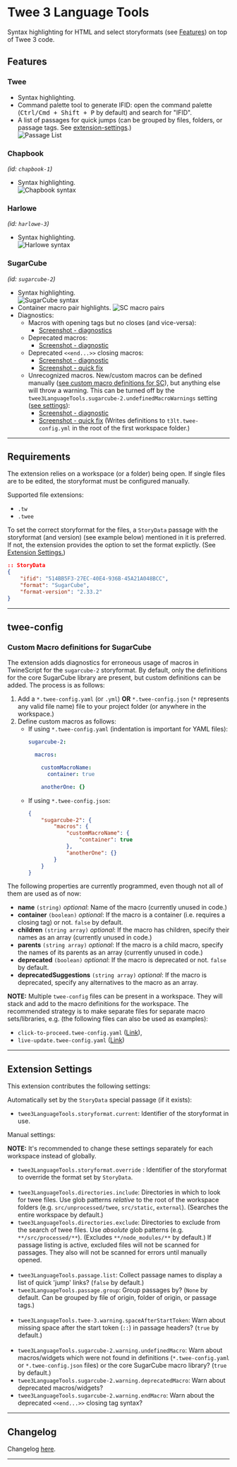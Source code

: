 # Twee 3 Language Tools

Syntax highlighting for HTML and select storyformats (see [Features](#features)) on top of Twee 3 code.

## **Features**

### Twee
- Syntax highlighting.  
- Command palette tool to generate IFID: open the command palette (<kbd>Ctrl/Cmd + Shift + P</kbd> by default) and search for "IFID".  
- A list of passages for quick jumps (can be grouped by files, folders, or passage tags. See [extension-settings](#extension-settings).)  
    ![Passage List](https://imgur.com/3WObntl.png)

### Chapbook
*(id: `chapbook-1`)*
- Syntax highlighting.  
    ![Chapbook syntax](https://imgur.com/0SmpnBT.png)

### Harlowe
*(id: `harlowe-3`)*
- Syntax highlighting.  
    ![Harlowe syntax](https://imgur.com/XTWOyHP.png)

### SugarCube
*(id: `sugarcube-2`)*
- Syntax highlighting.  
    ![SugarCube syntax](https://imgur.com/9Z94sM4.png)
- Container macro pair highlights.
	![SC macro pairs](https://imgur.com/qjcr3ZK.png)
- Diagnostics:
	- Macros with opening tags but no closes (and vice-versa):
		- [Screenshot - diagnostics](https://imgur.com/ReJBG4p.png)
	- Deprecated macros:
		- [Screenshot - diagnostic](https://imgur.com/KS14xHZ.png)
	- Deprecated `<<end...>>` closing macros:
		- [Screenshot - diagnostic](https://imgur.com/VaXZorc.png)
		- [Screenshot - quick fix](https://imgur.com/A3MAZG2.png)
	- Unrecognized macros. New/custom macros can be defined manually ([see custom macro definitions for SC](#custom-macro-definitions-for-sugarcube)), but anything else will throw a warning. This can be turned off by the `twee3LanguageTools.sugarcube-2.undefinedMacroWarnings` setting ([see settings](#extension-settings)):
		- [Screenshot - diagnostic](https://imgur.com/gv3OJ4i.png)
		- [Screenshot - quick fix](https://imgur.com/RX5ztR8.png) (Writes definitions to `t3lt.twee-config.yml` in the root of the first workspace folder.)


---

## **Requirements**

The extension relies on a workspace (or a folder) being open. If single files are to be edited, the storyformat must be configured manually.

Supported file extensions:

- `.tw`
- `.twee`

To set the correct storyformat for the files, a `StoryData` passage with the storyformat (and version) (see example below) mentioned in it is preferred. If not, the extension provides the option to set the format explictly. (See [Extension Settings.](#extension-settings))

```json
:: StoryData
{
	"ifid": "514BB5F3-27EC-40E4-936B-45A21A048BCC",
	"format": "SugarCube",
	"format-version": "2.33.2"
}
```

---

## **twee-config**

### Custom Macro definitions for SugarCube

The extension adds diagnostics for erroneous usage of macros in TwineScript for the `sugarcube-2` storyformat. By default, only the definitions for the core SugarCube library are present, but custom definitions can be added. The process is as follows:

1. Add a `*.twee-config.yaml` (or `.yml`) **OR** `*.twee-config.json` (`*` represents any valid file name) file to your project folder (or anywhere in the workspace.)
2. Define custom macros as follows:
	- If using `*.twee-config.yaml` (indentation is important for YAML files):
		```yaml
		sugarcube-2:

		  macros:

		    customMacroName:
		      container: true

		    anotherOne: {}
		```
	- If using `*.twee-config.json`:
		```json
		{
			"sugarcube-2": {
				"macros": {
					"customMacroName": {
						"container": true
					},
					"anotherOne": {}
				}
			}
		}
		```
The following properties are currently programmed, even though not all of them are used as of now:
- **name** `(string)` *optional*: Name of the macro (currently unused in code.)
- **container** `(boolean)` *optional*: If the macro is a container (i.e. requires a closing tag) or not. `false` by default.
- **children** `(string array)` *optional*: If the macro has children, specify their names as an array (currently unused in code.)
- **parents** `(string array)` *optional*: If the macro is a child macro, specify the names of its parents as an array (currently unused in code.)
- **deprecated** `(boolean)` *optional*: If the macro is deprecated or not. `false` by default.
- **deprecatedSuggestions** `(string array)` *optional*: If the macro is deprecated, specify any alternatives to the macro as an array. 

**NOTE:** Multiple `twee-config` files can be present in a workspace. They will stack and add to the macro definitions for the workspace. The recommended strategy is to make separate files for separate macro sets/libraries, e.g. (the following files can also be used as examples):
- `click-to-proceed.twee-config.yaml` ([Link](https://github.com/cyrusfirheir/cycy-wrote-custom-macros/blob/master/click-to-proceed/click-to-proceed.twee-config.yaml)),
- `live-update.twee-config.yaml` ([Link](https://github.com/cyrusfirheir/cycy-wrote-custom-macros/blob/master/live-update/live-update.twee-config.yaml))

---

## **Extension Settings**

This extension contributes the following settings:

Automatically set by the `StoryData` special passage (if it exists):
- `twee3LanguageTools.storyformat.current`: Identifier of the storyformat in use.

Manual settings:

**NOTE:** It's recommended to change these settings separately for each workspace instead of globally.

- `twee3LanguageTools.storyformat.override` : Identifier of the storyformat to override the format set by `StoryData`.  
⠀
- `twee3LanguageTools.directories.include`: Directories in which to look for twee files. Use glob patterns *relative* to the root of the workspace folders (e.g. `src/unprocessed/twee`, `src/static`, `external`). (Searches the entire workspace by default.)
- `twee3LanguageTools.directories.exclude`: Directories to exclude from the search of twee files. Use *absolute* glob patterns (e.g. `**/src/processed/**`). (Excludes `**/node_modules/**` by default.) If passage listing is active, excluded files will not be scanned for passages. They also will not be scanned for errors until manually opened.  
⠀
- `twee3LanguageTools.passage.list`: Collect passage names to display a list of quick 'jump' links? (`false` by default.)
- `twee3LanguageTools.passage.group`: Group passages by? (`None` by default. Can be grouped by file of origin, folder of origin, or passage tags.)  
⠀
- `twee3LanguageTools.twee-3.warning.spaceAfterStartToken`: Warn about missing space after the start token (`::`) in passage headers? (`true` by default.)  
⠀
- `twee3LanguageTools.sugarcube-2.warning.undefinedMacro`: Warn about macros/widgets which were not found in definitions (`*.twee-config.yaml` or `*.twee-config.json` files) or the core SugarCube macro library? (`true` by default.)
- `twee3LanguageTools.sugarcube-2.warning.deprecatedMacro`: Warn about deprecated macros/widgets?
- `twee3LanguageTools.sugarcube-2.warning.endMacro`: Warn about the deprecated `<<end...>>` closing tag syntax?

---

## **Changelog**

Changelog [here](CHANGELOG.md).

---